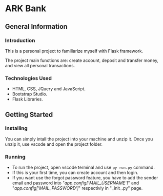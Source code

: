 # ARK Bank

## General Information

### Introduction

This is a personal project to familiarize myself with Flask framework. 

The project main functions are: create account, deposit and transfer money, and view all personal transactions.


### Technologies Used 

* HTML, CSS, JQuery and JavaScript. 
* Bootstrap Studio.
* Flask Libraries.


## Getting Started

### Installing 

You can simply intall the project into your machine and unzip it. Once you unzip it, use vscode and open the project folder.

### Running

* To run the project, open vscode terminal and use `py run.py` command.<br />
* If this is your first time, you can create account and then login. 
* If you want use the forgot password feature, you have to add the sender email and password into "*app.config['MAIL_USERNAME']*" and "*app.config['MAIL_PASSWORD']*" respectivly in "\_init\_.py" page.
